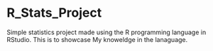 # R_Stats_Project

Simple statistics project made using the R programming language in RStudio. This is to showcase
My knoweldge in the lanaguage. 
